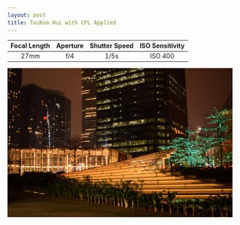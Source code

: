 ```yaml
---
layout: post
title: TaiKoo Hui with CPL Applied
---
```


| Focal Length | Aperture | Shutter Speed | ISO Sensitivity |
|:------------:|:--------:|:-------------:|:---------------:|
| 27mm         | f/4    | 1/5s         | ISO 400         |

![TaiKoo Hui with CPL Applied](https://github.com/comacros/comacros.github.io/raw/master/images/DSC_0406.JPG)
